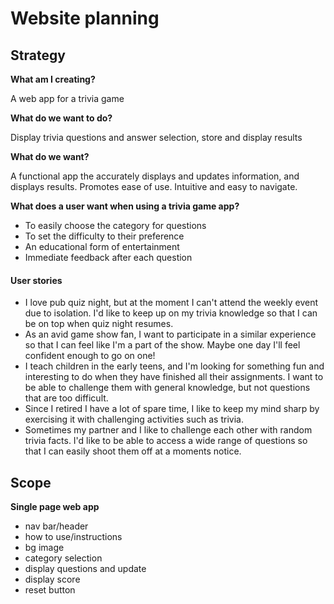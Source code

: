 # Website planning

## Strategy
**What am I creating?**

A web app for a trivia game

**What do we want to do?**

Display trivia questions and answer selection, store and display results

**What do we want?**

A functional app the accurately displays and updates information, and displays results. Promotes ease of use. Intuitive and easy to navigate.

**What does a user want when using a trivia game app?**

* To easily choose the category for questions
* To set the difficulty to their preference
* An educational form of entertainment
* Immediate feedback after each question

#### User stories

* I love pub quiz night, but at the moment I can't attend the weekly event due to isolation. I'd like to keep up on my trivia knowledge so that I can be on top when quiz night resumes.
* As an avid game show fan, I want to participate in a similar experience so that I can feel like I'm a part of the show. Maybe one day I'll feel confident enough to go on one!
* I teach children in the early teens, and I'm looking for something fun and interesting to do when they have finished all their assignments. I want to be able to challenge them with general knowledge, but not questions that are too difficult.
* Since I retired I have a lot of spare time, I like to keep my mind sharp by exercising it with challenging activities such as trivia.
* Sometimes my partner and I like to challenge each other with random trivia facts. I'd like to be able to access a wide range of questions so that I can easily shoot them off at a moments notice.

## Scope

**Single page web app**

* nav bar/header
* how to use/instructions
* bg image
* category selection
* display questions and update
* display score
* reset button
